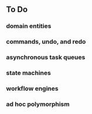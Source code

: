 ## To Do

### domain entities

### commands, undo, and redo

### asynchronous task queues

### state machines

### workflow engines

### ad hoc polymorphism